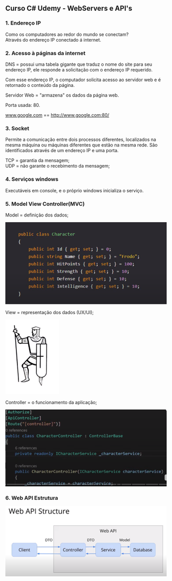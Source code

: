 ## Curso C# Udemy - WebServers e API's

### **1. Endereço IP**

Como os computadores ao redor do mundo se conectam?  
Através do endereço IP conectado á internet.

### **2. Acesso à páginas da internet**

DNS = possui uma tabela gigante que traduz o nome do site para seu endereço IP, ele responde a solicitação com o endereço IP requerido.

Com esse endereço IP, o computador solicita acesso ao servidor web e é retornado o conteúdo da página.  

Servidor Web = "armazena" os dados da página web.

Porta usada: 80.

www.google.com == http://www.google.com:80/  

### **3. Socket**

Permite a comunicação entre dois processos diferentes, localizados na mesma máquina ou máquinas diferentes que estão na mesma rede.
São identificados através de um endereço IP e uma porta.

TCP = garantia da mensagem;  
UDP = não garante o recebimento da mensagem;  

### **4. Serviços windows**

Executáveis em console, e o próprio windows inicializa o serviço.

### **5. Model View Controller(MVC)**

Model = definição dos dados;  

![Model](Imagens/model.PNG)

View = representação dos dados (UX/UI);  

![Model](Imagens/view.PNG)  

Controller = o funcionamento da aplicação;  

![Model](Imagens/controller.PNG)  

### **6. Web API Estrutura**

![Model](Imagens/estruturaAPI.PNG)  